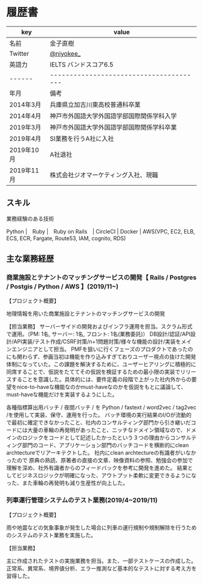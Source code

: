 # 履歴書

|key|value|
|----|----|
|名前|金子直樹|
|Twitter|[@niyokee_](https://twitter.com/niyokee_) |
|英語力|IELTS バンドスコア6.5|
|------|---------------------------------------|
|年月|備考|
|2014年3月|兵庫県立加古川東高校普通科卒業|
|2014年4月|神戸市外国語大学外国語学部国際関係学科入学|
|2019年3月|神戸市外国語大学外国語学部国際関係学科卒業|
|2019年4月|SI業務を行うA社に入社|
|2019年10月|A社退社|
|2019年11月|株式会社ジオマーケティング入社、現職|

## スキル
業務経験のある技術

Python |　Ruby |　Ruby on Rails　| CircleCI | Docker | AWS(VPC, EC2, ELB, ECS, ECR, Fargate, Route53, IAM, cognito, RDS)

## 主な業務経歴

### 商業施設とテナントのマッチングサービスの開発【 Rails / Postgres / Postgis / Python / AWS 】(2019/11~)
【プロジェクト概要】

地理情報を用いた商業施設とテナントのマッチングサービスの開発

【担当業務】
サーバーサイドの開発およびインフラ運用を担当。スクラム形式で運用。（PM: 1名, サーバー: 1名, フロント: 1名(業務委託)）
DB設計/認証/API設計/API実装/テスト作成/CSRF対策/n+1問題対策/様々な機能の設計/実装をメインエンジニアとして担当。
PMFを狙いに行くフェーズのプロダクトであったのにも関わらず、参画当初は機能を作り込みすぎておりユーザー視点の抜けた開発体制になっていた。この課題を解決するために、ユーザーヒアリングに積極的に同席することで、仮説をたててその仮説を検証するための最小限の実装でリリースすることを意識した。具体的には、要件定義の段階で上がった社内外からの要望をnice-to-haveな機能なのかmust-haveなのかを仮説をもとに議論して、must-haveな機能だけを実装するようにした。

各種指標算出用バッチ / 夜間バッチ / を Python / fastext / word2vec / tag2vec /を使用して実装、保守、運用を行った。
バッチ環境の実行結果のI/Oが流動的で最初に確定できなかったこと、社内のコンサルティング部門から引き継いだコードには大量の車輪の再発明があったこと、ニッチなドメイン領域なので、ドメインのロジックをコードとして記述したかったという３つの理由からコンサルティング部門のコード、アプリケーション部門のバッチコードを横断的にclean archtectureでリアーキテクトした。
社内にclean archtectureの有識者がいなかったので 原典の熟読、原著者の直接の文章、映像資料の参照、勉強会の参加で理解を深め、社外有識者からのフィードバックを参考に開発を進めた。
結果としてビジネスロジックが明確になった、アウトプット柔軟に変更できるようになった、また車輪の再発明も減り生産性が向上した。

### 列車運行管理システムのテスト業務(2019/4~2019/11)
【プロジェクト概要】

雨や地震などの気象事象が発生した場合に列車の運行規制や規制解除を行うためのシステムのテスト業務を実施した。

【担当業務】

主に作成されたテストの実施業務を担当。また、一部テストケースの作成した。
正常系、異常系、境界値分析、エラー推測など基本的なテストに対する考え方を習得した。
